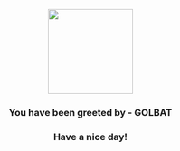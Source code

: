 <p align="center">
            <img src="https://raw.githubusercontent.com/PokeAPI/sprites/master/sprites/pokemon/42.png" width="150" height="150">
          </p>
          <h3 align="center">You have been greeted by - <b>GOLBAT</b></h3>
          <h3 align="center">Have a nice day!</h3>
